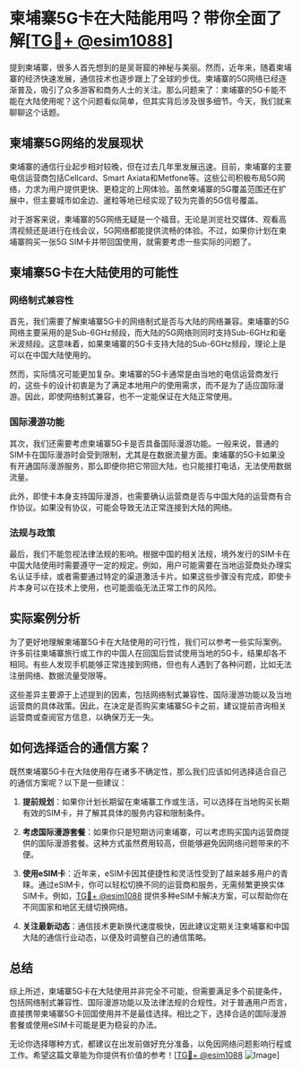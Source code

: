 # 柬埔寨5G卡在大陆能用吗？带你全面了解[[TG💪+ @esim1088](https://t.me/s/esim1088)]

提到柬埔寨，很多人首先想到的是吴哥窟的神秘与美丽。然而，近年来，随着柬埔寨的经济快速发展，通信技术也逐步跟上了全球的步伐。柬埔寨的5G网络已经逐渐普及，吸引了众多游客和商务人士的关注。那么问题来了：柬埔寨的5G卡能不能在大陆使用呢？这个问题看似简单，但其实背后涉及很多细节。今天，我们就来聊聊这个话题。

## 柬埔寨5G网络的发展现状

柬埔寨的通信行业起步相对较晚，但在过去几年里发展迅速。目前，柬埔寨的主要电信运营商包括Cellcard、Smart Axiata和Metfone等。这些公司积极布局5G网络，力求为用户提供更快、更稳定的上网体验。虽然柬埔寨的5G覆盖范围还在扩展中，但主要城市如金边、暹粒等地已经实现了较为完善的5G信号覆盖。

对于游客来说，柬埔寨的5G网络无疑是一个福音。无论是浏览社交媒体、观看高清视频还是进行在线会议，5G网络都能提供流畅的体验。不过，如果你计划在柬埔寨购买一张5G SIM卡并带回国使用，就需要考虑一些实际的问题了。

## 柬埔寨5G卡在大陆使用的可能性

### 网络制式兼容性

首先，我们需要了解柬埔寨5G卡的网络制式是否与大陆的网络兼容。柬埔寨的5G网络主要采用的是Sub-6GHz频段，而大陆的5G网络则同时支持Sub-6GHz和毫米波频段。这意味着，如果柬埔寨的5G卡支持大陆的Sub-6GHz频段，理论上是可以在中国大陆使用的。

然而，实际情况可能更加复杂。柬埔寨的5G卡通常是由当地的电信运营商发行的，这些卡的设计初衷是为了满足本地用户的使用需求，而不是为了适应国际漫游。因此，即使网络制式兼容，也不一定能保证在大陆正常使用。

### 国际漫游功能

其次，我们还需要考虑柬埔寨5G卡是否具备国际漫游功能。一般来说，普通的SIM卡在国际漫游时会受到限制，尤其是在数据流量方面。柬埔寨的5G卡如果没有开通国际漫游服务，那么即便你把它带回大陆，也只能接打电话，无法使用数据流量。

此外，即使卡本身支持国际漫游，也需要确认运营商是否与中国大陆的运营商有合作协议。如果没有协议，可能会导致无法正常连接到大陆的网络。

### 法规与政策

最后，我们不能忽视法律法规的影响。根据中国的相关法规，境外发行的SIM卡在中国大陆使用时需要遵守一定的规定。例如，用户可能需要在当地运营商处办理实名认证手续，或者需要通过特定的渠道激活卡片。如果这些步骤没有完成，即使卡片本身可以在技术上使用，也可能面临无法正常工作的风险。

## 实际案例分析

为了更好地理解柬埔寨5G卡在大陆使用的可行性，我们可以参考一些实际案例。许多前往柬埔寨旅行或工作的中国人在回国后尝试使用当地的5G卡，结果却各不相同。有些人发现手机能够正常连接到网络，但也有人遇到了各种问题，比如无法注册网络、数据流量受限等。

这些差异主要源于上述提到的因素，包括网络制式兼容性、国际漫游功能以及当地运营商的具体政策。因此，在决定是否购买柬埔寨5G卡之前，建议提前咨询相关运营商或查阅官方信息，以确保万无一失。

## 如何选择适合的通信方案？

既然柬埔寨5G卡在大陆使用存在诸多不确定性，那么我们应该如何选择适合自己的通信方案呢？以下是一些建议：

1. **提前规划**：如果你计划长期留在柬埔寨工作或生活，可以选择在当地购买长期有效的SIM卡，并了解其具体的服务内容和限制条件。
   
2. **考虑国际漫游套餐**：如果你只是短期访问柬埔寨，可以考虑购买国内运营商提供的国际漫游套餐。这种方式虽然费用较高，但能够避免因网络问题带来的不便。

3. **使用eSIM卡**：近年来，eSIM卡因其便捷性和灵活性受到了越来越多用户的青睐。通过eSIM卡，你可以轻松切换不同的运营商和服务，无需频繁更换实体SIM卡。例如，[TG💪+ @esim1088](https://t.me/s/esim1088) 提供多种eSIM卡解决方案，可以帮助你在不同国家和地区无缝切换网络。

4. **关注最新动态**：通信技术更新换代速度极快，因此建议定期关注柬埔寨和中国大陆的通信行业动态，以便及时调整自己的通信策略。

## 总结

综上所述，柬埔寨5G卡在大陆使用并非完全不可能，但需要满足多个前提条件，包括网络制式兼容性、国际漫游功能以及法律法规的合规性。对于普通用户而言，直接携带柬埔寨5G卡回国使用并不是最佳选择。相比之下，选择合适的国际漫游套餐或使用eSIM卡可能是更为稳妥的办法。

无论你选择哪种方式，都建议在出发前做好充分准备，以免因网络问题影响行程或工作。希望这篇文章能为你提供有价值的参考！[[TG💪+ @esim1088](https://t.me/s/esim1088) ![Image](https://i.postimg.cc/4NQfJmqS/Snipaste-2025-05-13-00-14-12.png)]